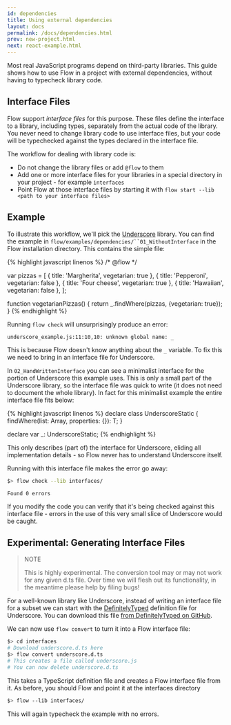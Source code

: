 ```yaml
---
id: dependencies
title: Using external dependencies
layout: docs
permalink: /docs/dependencies.html
prev: new-project.html
next: react-example.html
---
```


Most real JavaScript programs depend on third-party libraries. This guide shows how to use Flow in a project with external dependencies, without having to typecheck library code.

## Interface Files

Flow support *interface files* for this purpose. These files define the interface to a library, including types, separately from the actual code of the library. You never need to change library code to use interface files, but your code will be typechecked against the types declared in the interface file.

The workflow for dealing with library code is:

* Do not change the library files or add `@flow` to them
* Add one or more interface files for your libraries in a special directory in your project - for example `interfaces`
* Point Flow at those interface files by starting it with `flow start --lib  <path to your interface files>`

## Example

To illustrate this workflow, we'll pick the [Underscore](http://underscorejs.org/) library. You can find the example in `flow/examples/dependencies/``01_WithoutInterface` in the Flow installation directory. This contains the simple file:

{% highlight javascript linenos %}
/* @flow */

var pizzas = [
  { title: 'Margherita', vegetarian: true },
  { title: 'Pepperoni', vegetarian: false },
  { title: 'Four cheese', vegetarian: true },
  { title: 'Hawaiian', vegetarian: false },
];

function vegetarianPizzas() {
  return _.findWhere(pizzas, {vegetarian: true});
}
{% endhighlight %}

Running `flow check` will unsurprisingly produce an error:

```bbcode
underscore_example.js:11:10,10: unknown global name: _
```

This is because Flow doesn't know anything about the `_` variable. To fix this we need to bring in an interface file for Underscore.

In `02_HandWrittenInterface` you can see a minimalist interface for the portion of Underscore this example uses. This is only a small part of the Underscore library, so the interface file was quick to write (it does not need to document the whole library). In fact for this minimalist example the entire interface file fits below:

{% highlight javascript linenos %}
declare class UnderscoreStatic {
  findWhere<T>(list: Array<T>, properties: {}): T;
}

declare var _: UnderscoreStatic;
{% endhighlight %}

This only describes (part of) the interface for Underscore, eliding all implementation details - so Flow never has to understand Underscore itself.

Running with this interface file makes the error go away:

```bash
$> flow check --lib interfaces/
```

```
Found 0 errors
```

If you modify the code you can verify that it's being checked against this interface file - errors in the use of this very small slice of Underscore would be caught.

## Experimental: Generating Interface Files

> NOTE
>
> This is highly experimental. The conversion tool may or may not work for any given d.ts file. Over time we will flesh out its functionality, in the meantime please help by filing bugs!

For a well-known library like Underscore, instead of writing an interface file for a subset we can start with the [DefinitelyTyped](http://definitelytyped.org/) definition file for Underscore. You can download this file [from DefinitelyTyped on GitHub](https://github.com/borisyankov/DefinitelyTyped/blob/master/underscore/underscore.d.ts).

We can now use `flow convert` to turn it into a Flow interface file:

```bash
$> cd interfaces
# Download underscore.d.ts here
$> flow convert underscore.d.ts
# This creates a file called underscore.js
# You can now delete underscore.d.ts
```

This takes a TypeScript definition file and creates a Flow interface file from it. As before, you should Flow and point it at the interfaces directory

```bash
$> flow --lib interfaces/
```

This will again typecheck the example with no errors.
